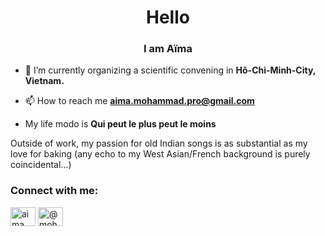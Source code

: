 
<h1 align="center">Hello</h1>
<h3 align="center">I am Aïma</h3>

- 🔭 I’m currently organizing a scientific convening in **Hô-Chi-Minh-City, Vietnam.**

- 📫 How to reach me **aima.mohammad.pro@gmail.com**
  
- My life modo is **Qui peut le plus peut le moins**

Outside of work, my passion for old Indian songs is as substantial as my love for baking (any echo to my West Asian/French background is purely coincidental...)

<h3 align="left">Connect with me:</h3>


<p align="left">
<a href="https://linkedin.com/in/aima mohammad" target="blank"><img align="center" src="https://raw.githubusercontent.com/rahuldkjain/github-profile-readme-generator/master/src/images/icons/Social/linked-in-alt.svg" alt="aima mohammad" height="30" width="40" /></a>
<a href="https://medium.com/@mohammadaima" target="blank"><img align="center" src="https://raw.githubusercontent.com/rahuldkjain/github-profile-readme-generator/master/src/images/icons/Social/medium.svg" alt="@mohammadaima" height="30" width="40" /></a>
</p>

 
